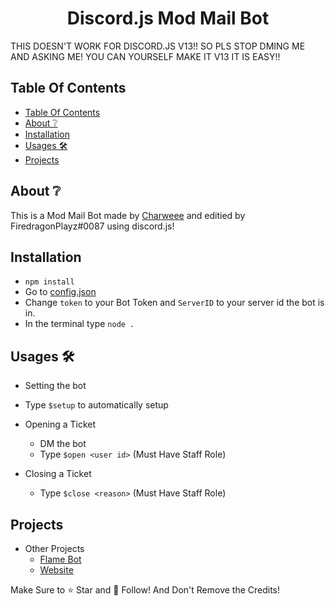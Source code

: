 <div align="center">
  <p>
    <h1>Discord.js Mod Mail Bot</h1>
  </p>
</div>

THIS DOESN'T WORK FOR DISCORD.JS V13!!
SO PLS STOP DMING ME AND ASKING ME!
YOU CAN YOURSELF MAKE IT V13 IT IS EASY!!

## Table Of Contents

- [Table Of Contents](#table-of-contents)
- [About ❔](#about-)
- [Installation](#installation)
- [Usages 🛠](#usages-)
- [Projects](#projects)


## About ❔

This is a Mod Mail Bot made by [Charweee](https://github.com/charweeeee) and editied by FiredragonPlayz#0087 using discord.js!


## Installation 

- `npm install` 
- Go to [config.json](config.json)
- Change `token` to your Bot Token and `ServerID` to your server id the bot is in.
- In the terminal type `node .`

## Usages 🛠

- Setting the bot
 - Type `$setup` to automatically setup

- Opening a Ticket
  - DM the bot
  - Type `$open <user id>` (Must Have Staff Role) 

- Closing a Ticket
  - Type `$close <reason>` (Must Have Staff Role)


## Projects

- Other Projects
  - [Flame Bot](https://top.gg/bot/796279185080582185)
  - [Website](https://flamebot.gq)





Make Sure to ⭐ Star and 💎 Follow! 
And Don't Remove the Credits!
